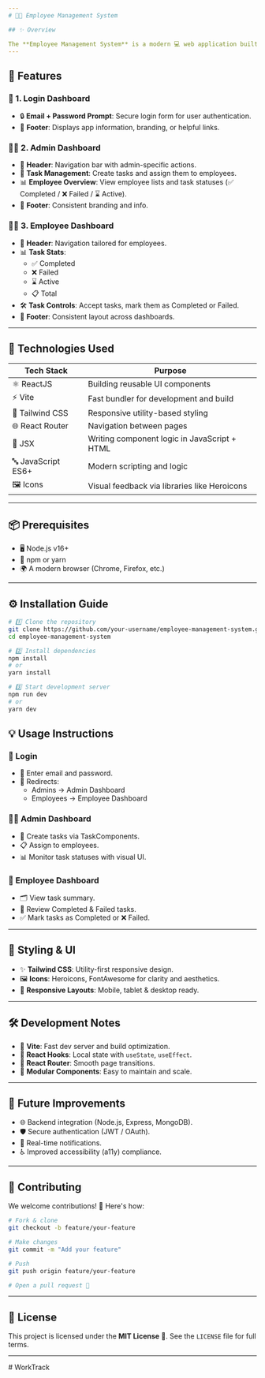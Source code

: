 ```yaml
---
# 👨‍💼 Employee Management System

## ✨ Overview

The **Employee Management System** is a modern 💻 web application built with **ReactJS** and **Vite** for managing employee tasks efficiently. It offers intuitive dashboards, task assignment functionality, and a responsive user interface for both administrators and employees.
---
```


## 🚀 Features

### 🔐 1. Login Dashboard

- 🔒 **Email + Password Prompt**: Secure login form for user authentication.
- 📢 **Footer**: Displays app information, branding, or helpful links.

### 🧑‍💼 2. Admin Dashboard

- 🧭 **Header**: Navigation bar with admin-specific actions.
- 📝 **Task Management**: Create tasks and assign them to employees.
- 📊 **Employee Overview**: View employee lists and task statuses (✅ Completed / ❌ Failed / ⌛ Active).
- 📢 **Footer**: Consistent branding and info.

### 👨‍🔧 3. Employee Dashboard

- 🧭 **Header**: Navigation tailored for employees.
- 📊 **Task Stats**:
  - ✅ Completed
  - ❌ Failed
  - ⌛ Active
  - 📋 Total
- 🛠️ **Task Controls**: Accept tasks, mark them as Completed or Failed.
- 📢 **Footer**: Consistent layout across dashboards.

---

## 🧰 Technologies Used

| Tech Stack         | Purpose                                      |
| ------------------ | -------------------------------------------- |
| ⚛️ ReactJS         | Building reusable UI components              |
| ⚡ Vite            | Fast bundler for development and build       |
| 🎨 Tailwind CSS    | Responsive utility-based styling             |
| 🌐 React Router    | Navigation between pages                     |
| 🧾 JSX             | Writing component logic in JavaScript + HTML |
| 🔤 JavaScript ES6+ | Modern scripting and logic                   |
| 🖼️ Icons           | Visual feedback via libraries like Heroicons |

---

## 📦 Prerequisites

- 🖥️ Node.js v16+
- 🧶 npm or yarn
- 🌍 A modern browser (Chrome, Firefox, etc.)

---

## ⚙️ Installation Guide

```bash
# 1️⃣ Clone the repository
git clone https://github.com/your-username/employee-management-system.git
cd employee-management-system

# 2️⃣ Install dependencies
npm install
# or
yarn install

# 3️⃣ Start development server
npm run dev
# or
yarn dev
```

## 💡 Usage Instructions

### 🔐 Login

- 🧑 Enter email and password.
- 🧭 Redirects:
  - Admins → Admin Dashboard
  - Employees → Employee Dashboard

### 🧑‍💼 Admin Dashboard

- 📝 Create tasks via TaskComponents.
- 📋 Assign to employees.
- 📊 Monitor task statuses with visual UI.

### 👷 Employee Dashboard

- 🗂️ View task summary.
- 👀 Review Completed & Failed tasks.
- ✅ Mark tasks as Completed or ❌ Failed.

---

## 🎨 Styling & UI

- ✨ **Tailwind CSS**: Utility-first responsive design.
- 🖼️ **Icons**: Heroicons, FontAwesome for clarity and aesthetics.
- 📱 **Responsive Layouts**: Mobile, tablet & desktop ready.

---

## 🛠️ Development Notes

- 🚀 **Vite**: Fast dev server and build optimization.
- 🔄 **React Hooks**: Local state with `useState`, `useEffect`.
- 🔀 **React Router**: Smooth page transitions.
- 🧩 **Modular Components**: Easy to maintain and scale.

---

## 🔮 Future Improvements

- 🌐 Backend integration (Node.js, Express, MongoDB).
- 🛡️ Secure authentication (JWT / OAuth).
- 🔔 Real-time notifications.
- ♿ Improved accessibility (a11y) compliance.

---

## 🙌 Contributing

We welcome contributions! 🤝 Here's how:

```bash
# Fork & clone
git checkout -b feature/your-feature

# Make changes
git commit -m "Add your feature"

# Push
git push origin feature/your-feature

# Open a pull request 🎯
```

---

## 📄 License

This project is licensed under the **MIT License** 📝. See the `LICENSE` file for full terms.

---
#   W o r k T r a c k  
 
